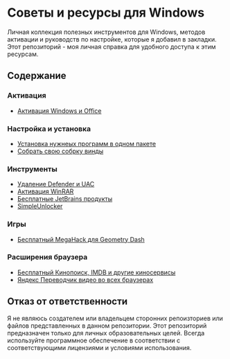 # Советы и ресурсы для Windows

Личная коллекция полезных инструментов для Windows, методов активации и руководств по настройке, которые я добавил в закладки. Этот репозиторий - моя личная справка для удобного доступа к этим ресурсам.

## Содержание

### Активация

- [Активация Windows и Office](https://github.com/rafabduloff/qol/blob/main/activation/windows-office-activation.md)

### Настройка и установка

- [Установка нужнеых программ в одном пакете](https://github.com/rafabduloff/qol/blob/main/setup/post-installation.md)
- [Собрать свою собрку винды](https://github.com/rafabduloff/qol/blob/main/setup/custom-installation.md)

### Инструменты

- [Удаление Defender и UAC](https://github.com/rafabduloff/qol/blob/main/tools/system-utilities.md) 
- [Активация WinRAR](https://github.com/rafabduloff/qol/blob/main/tools/winrar-activation.md)
- [Бесплатные JetBrains продукты](https://github.com/rafabduloff/qol/blob/main/tools/jetbra.md)
- [SimpleUnlocker](https://github.com/rafabduloff/qol/blob/main/tools/simpleunlocker.md)

### Игры

- [Бесплатный MegaHack для Geometry Dash](https://github.com/rafabduloff/qol/blob/main/games/megahack.md)

### Расширения браузера

- [Бесплатный Кинопоиск, IMDB и другие киносервисы](https://github.com/rafabduloff/qol/blob/main/extensions/tape-operator.md)  
- [Яндекс Переводчик видео во всех браузерах](https://github.com/rafabduloff/qol/blob/main/extensions/yandex-translate.md)

## Отказ от ответственности

Я не являюсь создателем или владельцем сторонних репоизториев или файлов представленных в данном репозитории.
Этот репозиторий предназначен только для личных образовательных целей. Всегда используйте программное обеспечение в соответствии с соответствующими лицензиями и условиями использования.
